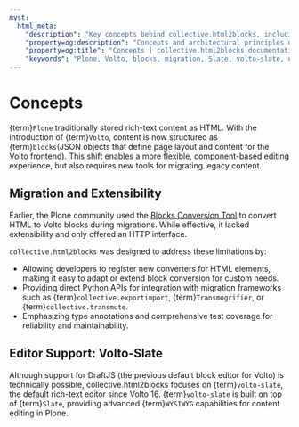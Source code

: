 ```yaml
---
myst:
  html_meta:
    "description": "Key concepts behind collective.html2blocks, including Volto blocks, migration, extensibility, and editor support."
    "property=og:description": "Concepts and architectural principles of collective.html2blocks for Plone and Volto."
    "property=og:title": "Concepts | collective.html2blocks documentation"
    "keywords": "Plone, Volto, blocks, migration, Slate, volto-slate, extensibility, concepts"
---
```


# Concepts

{term}`Plone` traditionally stored rich-text content as HTML. With the introduction of {term}`Volto`, content is now structured as {term}`blocks`(JSON objects that define page layout and content for the Volto frontend). This shift enables a more flexible, component-based editing experience, but also requires new tools for migrating legacy content.

## Migration and Extensibility

Earlier, the Plone community used the [Blocks Conversion Tool](https://github.com/plone/blocks-conversion-tool) to convert HTML to Volto blocks during migrations. While effective, it lacked extensibility and only offered an HTTP interface.

`collective.html2blocks` was designed to address these limitations by:

- Allowing developers to register new converters for HTML elements, making it easy to adapt or extend block conversion for custom needs.
- Providing direct Python APIs for integration with migration frameworks such as {term}`collective.exportimport`, {term}`Transmogrifier`, or {term}`collective.transmute`.
- Emphasizing type annotations and comprehensive test coverage for reliability and maintainability.

## Editor Support: Volto-Slate

Although support for DraftJS (the previous default block editor for Volto) is technically possible, collective.html2blocks focuses on {term}`volto-slate`, the default rich-text editor since Volto 16. {term}`volto-slate` is built on top of {term}`Slate`, providing advanced {term}`WYSIWYG` capabilities for content editing in Plone.
